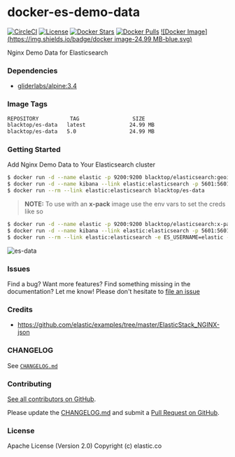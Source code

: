 docker-es-demo-data
===================

[![CircleCI](https://circleci.com/gh/blacktop/docker-es-demo-data.png?style=shield)](https://circleci.com/gh/blacktop/docker-es-demo-data) [![License](https://img.shields.io/badge/licence-Apache%202.0-blue.svg)](http://www.apache.org/licenses/LICENSE-2.0) [![Docker Stars](https://img.shields.io/docker/stars/blacktop/es-data.svg)](https://hub.docker.com/r/blacktop/es-data/) [![Docker Pulls](https://img.shields.io/docker/pulls/blacktop/es-data.svg)](https://hub.docker.com/r/blacktop/es-data/) [![Docker Image](https://img.shields.io/badge/docker image-24.99 MB-blue.svg)](https://hub.docker.com/r/blacktop/es-data/)

Nginx Demo Data for Elasticsearch

### Dependencies

-	[gliderlabs/alpine:3.4](https://index.docker.io/_/gliderlabs/alpine/)

### Image Tags

```bash
REPOSITORY          TAG                 SIZE
blacktop/es-data   latest              24.99 MB
blacktop/es-data   5.0                 24.99 MB
```

### Getting Started

Add Nginx Demo Data to Your Elasticsearch cluster

```bash
$ docker run -d --name elastic -p 9200:9200 blacktop/elasticsearch:geoip
$ docker run -d --name kibana --link elastic:elasticsearch -p 5601:5601 blacktop/kibana
$ docker run --rm --link elastic:elasticsearch blacktop/es-data
```

> **NOTE:** To use with an **x-pack** image use the env vars to set the creds like so

```bash
$ docker run -d --name elastic -p 9200:9200 blacktop/elasticsearch:x-pack
$ docker run -d --name kibana --link elastic:elasticsearch -p 5601:5601 blacktop/kibana:x-pack
$ docker run --rm --link elastic:elasticsearch -e ES_USERNAME=elastic -e ES_PASSWORD=changeme blacktop/es-data
```

![es-data](https://raw.githubusercontent.com/blacktop/es-data/master/add-data-dashboard.png)

### Issues

Find a bug? Want more features? Find something missing in the documentation? Let me know! Please don't hesitate to [file an issue](https://github.com/blacktop/docker-es-demo-data/issues/new)

### Credits

-	https://github.com/elastic/examples/tree/master/ElasticStack_NGINX-json

### CHANGELOG

See [`CHANGELOG.md`](https://github.com/blacktop/docker-es-demo-data/blob/master/CHANGELOG.md)

### Contributing

[See all contributors on GitHub](https://github.com/blacktop/docker-es-demo-data/graphs/contributors).

Please update the [CHANGELOG.md](https://github.com/blacktop/docker-es-demo-data/blob/master/CHANGELOG.md) and submit a [Pull Request on GitHub](https://help.github.com/articles/using-pull-requests/).

### License

Apache License (Version 2.0) Copyright (c) elastic.co
